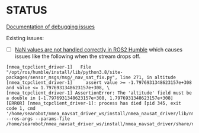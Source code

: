 # STATUS

[Documentation of debugging issues](https://github.com/ros-drivers/nmea_navsat_driver/issues/160)

Existing issues:
- [ ] [NaN values are not handled correctly in ROS2 Humble](https://github.com/ros2/rosidl/issues/705) which causes issues like the following when the stream drops off.
```
[nmea_tcpclient_driver-1]   File "/opt/ros/humble/install/lib/python3.8/site-packages/sensor_msgs/msg/_nav_sat_fix.py", line 271, in altitude
[nmea_tcpclient_driver-1]     assert value >= -1.7976931348623157e+308 and value <= 1.7976931348623157e+308, \
[nmea_tcpclient_driver-1] AssertionError: The 'altitude' field must be a double in [-1.7976931348623157e+308, 1.7976931348623157e+308]
[ERROR] [nmea_tcpclient_driver-1]: process has died [pid 345, exit code 1, cmd '/home/searobot/nmea_navsat_driver_ws/install/nmea_navsat_driver/lib/nmea_navsat_driver/nmea_tcpclient_driver --ros-args --params-file /home/searobot/nmea_navsat_driver_ws/install/nmea_navsat_driver/share/nmea_navsat_driver/config/jonesy_nmea_tcpclient_driver.yaml'].
```